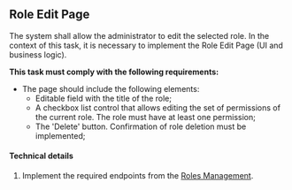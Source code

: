 ## Role Edit Page

The system shall allow the administrator to edit the selected role. In the context of this task, it is necessary to implement the Role Edit Page (UI and business logic). <br>

**This task must comply with the following requirements:** <br>

  - The page should include the following elements:
    - Editable field with the title of the role;
    - A checkbox list control that allows editing the set of permissions of the current role. The role must have at least one permission;
    - The 'Delete' button. Confirmation of role deletion must be implemented;    

#### Technical details

1. Implement the required endpoints from the [Roles Management](roles-management-endpoints.md).